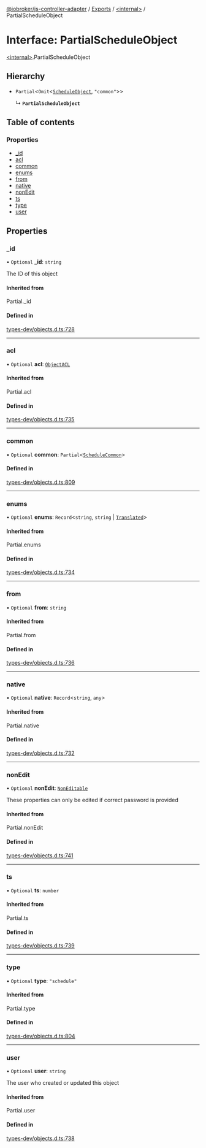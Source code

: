 [@iobroker/js-controller-adapter](../README.md) / [Exports](../modules.md) / [\<internal\>](../modules/internal_.md) / PartialScheduleObject

# Interface: PartialScheduleObject

[\<internal\>](../modules/internal_.md).PartialScheduleObject

## Hierarchy

- `Partial`\<`Omit`\<[`ScheduleObject`](internal_.ScheduleObject.md), ``"common"``\>\>

  ↳ **`PartialScheduleObject`**

## Table of contents

### Properties

- [\_id](internal_.PartialScheduleObject.md#_id)
- [acl](internal_.PartialScheduleObject.md#acl)
- [common](internal_.PartialScheduleObject.md#common)
- [enums](internal_.PartialScheduleObject.md#enums)
- [from](internal_.PartialScheduleObject.md#from)
- [native](internal_.PartialScheduleObject.md#native)
- [nonEdit](internal_.PartialScheduleObject.md#nonedit)
- [ts](internal_.PartialScheduleObject.md#ts)
- [type](internal_.PartialScheduleObject.md#type)
- [user](internal_.PartialScheduleObject.md#user)

## Properties

### \_id

• `Optional` **\_id**: `string`

The ID of this object

#### Inherited from

Partial.\_id

#### Defined in

[types-dev/objects.d.ts:728](https://github.com/ioBroker/ioBroker.js-controller/blob/13fc9d35/packages/types-dev/objects.d.ts#L728)

___

### acl

• `Optional` **acl**: [`ObjectACL`](internal_.ObjectACL.md)

#### Inherited from

Partial.acl

#### Defined in

[types-dev/objects.d.ts:735](https://github.com/ioBroker/ioBroker.js-controller/blob/13fc9d35/packages/types-dev/objects.d.ts#L735)

___

### common

• `Optional` **common**: `Partial`\<[`ScheduleCommon`](internal_.ScheduleCommon.md)\>

#### Defined in

[types-dev/objects.d.ts:809](https://github.com/ioBroker/ioBroker.js-controller/blob/13fc9d35/packages/types-dev/objects.d.ts#L809)

___

### enums

• `Optional` **enums**: `Record`\<`string`, `string` \| [`Translated`](../modules/internal_.md#translated)\>

#### Inherited from

Partial.enums

#### Defined in

[types-dev/objects.d.ts:734](https://github.com/ioBroker/ioBroker.js-controller/blob/13fc9d35/packages/types-dev/objects.d.ts#L734)

___

### from

• `Optional` **from**: `string`

#### Inherited from

Partial.from

#### Defined in

[types-dev/objects.d.ts:736](https://github.com/ioBroker/ioBroker.js-controller/blob/13fc9d35/packages/types-dev/objects.d.ts#L736)

___

### native

• `Optional` **native**: `Record`\<`string`, `any`\>

#### Inherited from

Partial.native

#### Defined in

[types-dev/objects.d.ts:732](https://github.com/ioBroker/ioBroker.js-controller/blob/13fc9d35/packages/types-dev/objects.d.ts#L732)

___

### nonEdit

• `Optional` **nonEdit**: [`NonEditable`](internal_.NonEditable.md)

These properties can only be edited if correct password is provided

#### Inherited from

Partial.nonEdit

#### Defined in

[types-dev/objects.d.ts:741](https://github.com/ioBroker/ioBroker.js-controller/blob/13fc9d35/packages/types-dev/objects.d.ts#L741)

___

### ts

• `Optional` **ts**: `number`

#### Inherited from

Partial.ts

#### Defined in

[types-dev/objects.d.ts:739](https://github.com/ioBroker/ioBroker.js-controller/blob/13fc9d35/packages/types-dev/objects.d.ts#L739)

___

### type

• `Optional` **type**: ``"schedule"``

#### Inherited from

Partial.type

#### Defined in

[types-dev/objects.d.ts:804](https://github.com/ioBroker/ioBroker.js-controller/blob/13fc9d35/packages/types-dev/objects.d.ts#L804)

___

### user

• `Optional` **user**: `string`

The user who created or updated this object

#### Inherited from

Partial.user

#### Defined in

[types-dev/objects.d.ts:738](https://github.com/ioBroker/ioBroker.js-controller/blob/13fc9d35/packages/types-dev/objects.d.ts#L738)
